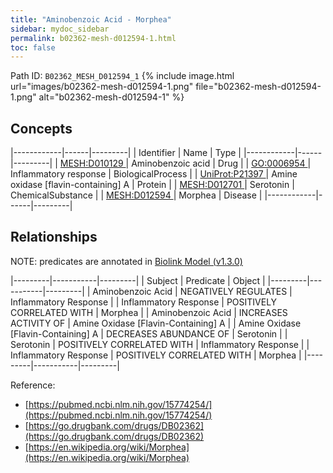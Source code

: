 ```yaml
---
title: "Aminobenzoic Acid - Morphea"
sidebar: mydoc_sidebar
permalink: b02362-mesh-d012594-1.html
toc: false 
---
```



Path ID: `B02362_MESH_D012594_1`
{% include image.html url="images/b02362-mesh-d012594-1.png" file="b02362-mesh-d012594-1.png" alt="b02362-mesh-d012594-1" %}

## Concepts

|------------|------|---------|
| Identifier | Name | Type    |
|------------|------|---------|
| <a href="https://identifiers.org/MESH:D010129">MESH:D010129 </a> | Aminobenzoic acid | Drug |
| <a href="https://identifiers.org/GO:0006954">GO:0006954 </a> | Inflammatory response | BiologicalProcess |
| <a href="https://identifiers.org/UniProt:P21397">UniProt:P21397 </a> | Amine oxidase [flavin-containing] A | Protein |
| <a href="https://identifiers.org/MESH:D012701">MESH:D012701 </a> | Serotonin | ChemicalSubstance |
| <a href="https://identifiers.org/MESH:D012594">MESH:D012594 </a> | Morphea | Disease |
|------------|------|---------|

## Relationships


NOTE: predicates are annotated in <a href="https://github.com/biolink/biolink-model/releases/tag/v1.3.0">Biolink Model (v1.3.0)</a>

|---------|-----------|---------|
| Subject | Predicate | Object  |
|---------|-----------|---------|
| Aminobenzoic Acid | NEGATIVELY REGULATES | Inflammatory Response |
| Inflammatory Response | POSITIVELY CORRELATED WITH | Morphea |
| Aminobenzoic Acid | INCREASES ACTIVITY OF | Amine Oxidase [Flavin-Containing] A |
| Amine Oxidase [Flavin-Containing] A | DECREASES ABUNDANCE OF | Serotonin |
| Serotonin | POSITIVELY CORRELATED WITH | Inflammatory Response |
| Inflammatory Response | POSITIVELY CORRELATED WITH | Morphea |
|---------|-----------|---------|

Reference: 
  - [https://pubmed.ncbi.nlm.nih.gov/15774254/](https://pubmed.ncbi.nlm.nih.gov/15774254/)
  - [https://go.drugbank.com/drugs/DB02362](https://go.drugbank.com/drugs/DB02362)
  - [https://en.wikipedia.org/wiki/Morphea](https://en.wikipedia.org/wiki/Morphea)
